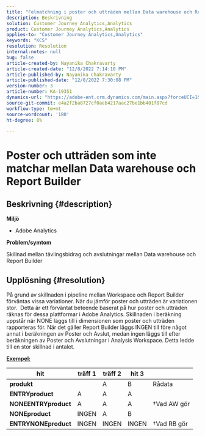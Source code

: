```yaml
---
title: "Felmatchning i poster och utträden mellan Data warehouse och Report Builder"
description: Beskrivning
solution: Customer Journey Analytics,Analytics
product: Customer Journey Analytics,Analytics
applies-to: "Customer Journey Analytics,Analytics"
keywords: "KCS"
resolution: Resolution
internal-notes: null
bug: false
article-created-by: Nayanika Chakravarty
article-created-date: "12/8/2022 7:14:10 PM"
article-published-by: Nayanika Chakravarty
article-published-date: "12/8/2022 7:30:08 PM"
version-number: 3
article-number: KA-19351
dynamics-url: "https://adobe-ent.crm.dynamics.com/main.aspx?forceUCI=1&pagetype=entityrecord&etn=knowledgearticle&id=22cd5b78-2c77-ed11-81aa-6045bd006149"
source-git-commit: e4a2f2ba8727cf0aeb4217aac27be1bb401f87cd
workflow-type: tm+mt
source-wordcount: '180'
ht-degree: 8%

---
```


# Poster och utträden som inte matchar mellan Data warehouse och Report Builder

## Beskrivning {#description}


<b>Miljö</b>

- Adobe Analytics



<b>Problem/symtom</b>

Skillnad mellan tävlingsbidrag och avslutningar mellan Data warehouse och Report Builder


## Upplösning {#resolution}


På grund av skillnaden i pipeline mellan Workspace och Report Builder förväntas vissa variationer. När du jämför poster och utträden är variationen stor. 
Detta är ett förväntat beteende baserat på hur poster och utträden räknas för dessa plattformar i Adobe Analytics. Skillnaden i beräkning uppstår när NONE läggs till i dimensionen som poster och utträden rapporteras för. När det gäller Report Builder läggs INGEN till före något annat i beräkningen av Poster och Avslut, medan ingen läggs till efter beräkningen av Poster och Avslutningar i Analysis Workspace. Detta ledde till en stor skillnad i antalet.

<u><b>Exempel:</b></u>


| <b>hit</b> | <b>träff 1</b> | <b>träff 2</b> | <b>hit 3</b> |   |
| --- | --- | --- | --- | --- |
| <b>produkt</b> |   | A | B | Rådata |
| <b>ENTRYproduct</b> | A | A | A |   |
| <b>NONEENTRYproduct</b> | A | A | A | †Vad AW gör |
| <b>NONEproduct</b> | INGEN | A | B |   |
| <b>ENTRYNONEproduct</b> | INGEN | INGEN | INGEN | †Vad RB gör |

